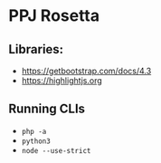 # PPJ Rosetta

## Libraries: 

- https://getbootstrap.com/docs/4.3
- https://highlightjs.org

## Running CLIs

- `php -a`
- `python3`
- `node --use-strict`